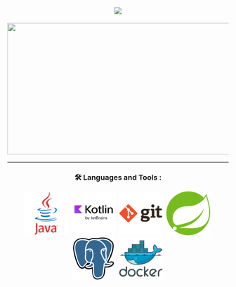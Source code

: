 
<div  align="center">
  <img src="https://media.giphy.com/media/KzJkzjggfGN5Py6nkT/giphy.gif" width="100"/>
 </div>
 
  <div id= "center">
<img src= "https://komarev.com/ghpvc/?username=Mehman1995-github-username&style=flat-square&color=blueviolet" alt=""/>
</div>

<div align="center">
  <img src="https://media.giphy.com/media/dWesBcTLavkZuG35MI/giphy.gif" width="600" height="300"/>


  
  
  
  ---
  ### :hammer_and_wrench: Languages and Tools :
  <img src ="https://github.com/devicons/devicon/blob/master/icons/java/java-original-wordmark.svg" width="100" height="100" />&nbsp;
  <img src ="https://github.com/devicons/devicon/blob/master/icons/kotlin/kotlin-original-wordmark.svg" width="100" height="100"/>&nbsp;
  <img src = "https://github.com/devicons/devicon/blob/master/icons/git/git-original-wordmark.svg" width="100" height="100"/>&nbsp; 
  <img src = "https://github.com/devicons/devicon/blob/master/icons/spring/spring-original.svg" width = "100" height = "100"/>&nbsp;
  <img src = "https://github.com/devicons/devicon/blob/master/icons/postgresql/postgresql-original.svg" width="100" height="100"/>&nbsp;
  <img src = "https://github.com/devicons/devicon/blob/master/icons/docker/docker-original-wordmark.svg" width="100" height="100"/>&nbsp;

